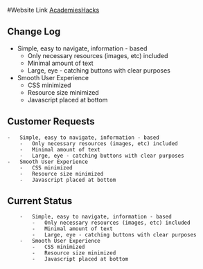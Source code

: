 #Website Link
<a href="https://eshanama18.github.io/Hackathon/">AcademiesHacks</a>

## Change Log</a>

-   Simple, easy to navigate, information - based
    -   Only necessary resources (images, etc) included
    -   Minimal amount of text
    -   Large, eye - catching buttons with clear purposes
-   Smooth User Experience
    -   CSS minimized
    -   Resource size minimized
    -   Javascript placed at bottom

## Customer Requests

    -   Simple, easy to navigate, information - based
        -   Only necessary resources (images, etc) included
        -   Minimal amount of text
        -   Large, eye - catching buttons with clear purposes
    -   Smooth User Experience
        -   CSS minimized
        -   Resource size minimized
        -   Javascript placed at bottom

## Current Status

        -   Simple, easy to navigate, information - based
            -   Only necessary resources (images, etc) included
            -   Minimal amount of text
            -   Large, eye - catching buttons with clear purposes
        -   Smooth User Experience
            -   CSS minimized
            -   Resource size minimized
            -   Javascript placed at bottom
